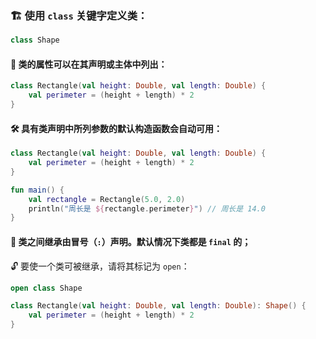 ### 🏗️ 使用 `class` 关键字定义类：

```kotlin
class Shape
```

#### 📝 类的属性可以在其声明或主体中列出：

```kotlin
class Rectangle(val height: Double, val length: Double) {
    val perimeter = (height + length) * 2
}
```

#### 🛠️ 具有类声明中所列参数的默认构造函数会自动可用：

```kotlin
class Rectangle(val height: Double, val length: Double) {
    val perimeter = (height + length) * 2
}

fun main() {
    val rectangle = Rectangle(5.0, 2.0)
    println("周长是 ${rectangle.perimeter}") // 周长是 14.0
}
```

#### 🔗 类之间继承由冒号（`:`）声明。默认情况下类都是 `final` 的；

🔓 要使一个类可被继承，请将其标记为 `open`：

```kotlin
open class Shape

class Rectangle(val height: Double, val length: Double): Shape() {
    val perimeter = (height + length) * 2
}
```